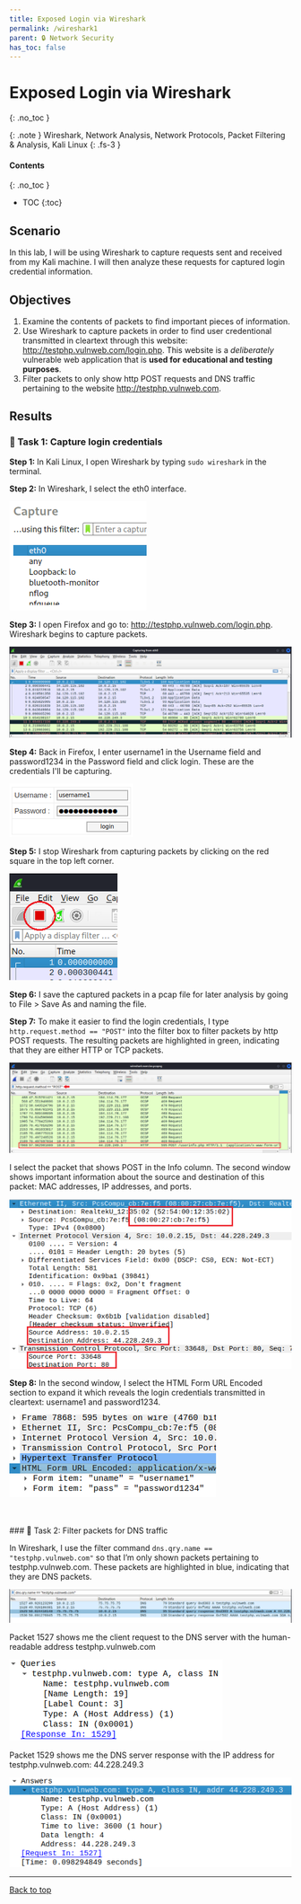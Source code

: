 ```yaml
---
title: Exposed Login via Wireshark
permalink: /wireshark1
parent: 🔒 Network Security
has_toc: false
---
```

# Exposed Login via Wireshark
{: .no_toc }

{: .note }
Wireshark, Network Analysis, Network Protocols, Packet Filtering & Analysis, Kali Linux
{: .fs-3 }

#### Contents
{: .no_toc }
- TOC
{:toc}

## Scenario
In this lab, I will be using Wireshark to capture requests sent and received from my Kali machine. I will then analyze these requests for captured login credential information.

## Objectives

1. Examine the contents of packets to find important pieces of information.
2. Use Wireshark to capture packets in order to find user credentional transmitted in cleartext through this website: http://testphp.vulnweb.com/login.php. This website is a *deliberately* vulnerable web application that is **used for educational and testing purposes**.
3. Filter packets to only show http POST requests and DNS traffic pertaining to the website http://testphp.vulnweb.com.

## Results
### 📄 Task 1: Capture login credentials

**Step 1:**  In Kali Linux, I open Wireshark by typing ```sudo wireshark``` in the terminal.

**Step 2:** In Wireshark, I select the eth0 interface.

![](/assets/images/101_wireshark1/step2.png)

**Step 3:** I open Firefox and go to: http://testphp.vulnweb.com/login.php. Wireshark begins to capture packets.

![](/assets/images/101_wireshark1/step3.png)

**Step 4:** Back in Firefox, I enter username1 in the Username field and password1234 in the Password field and click login. These are the credentials I'll be capturing.

![](/assets/images/101_wireshark1/step4.png)

**Step 5:** I stop Wireshark from capturing packets by clicking on the red square in the top left corner.

![](/assets/images/101_wireshark1/step5.png)

**Step 6:** I save the captured packets in a pcap file for later analysis by going to File > Save As and naming the file.

**Step 7:** To make it easier to find the login credentials, I type ```http.request.method == "POST"``` into the filter box to filter packets by http POST requests. The resulting packets are highlighted in green, indicating that they are either HTTP or TCP packets. 

![](/assets/images/101_wireshark1/step7.png)

I select the packet that shows POST in the Info column. The second window shows important information about the source and destination of this packet: MAC addresses, IP addresses, and ports.

![](/assets/images/101_wireshark1/step8.png)

**Step 8:** In the second window, I select the HTML Form URL Encoded section to expand it which reveals the login credentials transmitted in cleartext: username1 and password1234.

![](/assets/images/101_wireshark1/step9.png)

<br>
<br>
### 📄 Task 2: Filter packets for DNS traffic

In Wireshark, I use the filter command ```dns.qry.name == "testphp.vulnweb.com"``` so that I’m only shown packets pertaining to testphp.vulnweb.com. These packets are highlighted in blue, indicating that they are DNS packets.

![](/assets/images/101_wireshark1/step10.png)

Packet 1527 shows me the client request to the DNS server with the human-readable address  testphp.vulnweb.com

![](/assets/images/101_wireshark1/step11a.png)

Packet 1529 shows me the DNS server response with the IP address for testphp.vulnweb.com: 44.228.249.3

![](/assets/images/101_wireshark1/step11b.png)

---

<a href="#top" id="back-to-top">Back to top</a>